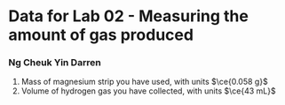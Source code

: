 # Data for Lab 02 - Measuring the amount of gas produced
### Ng Cheuk Yin Darren
1) Mass of magnesium strip you have used, with units
$\ce{0.058 g}$
2) Volume of hydrogen gas you have collected, with units
$\ce{43 mL}$